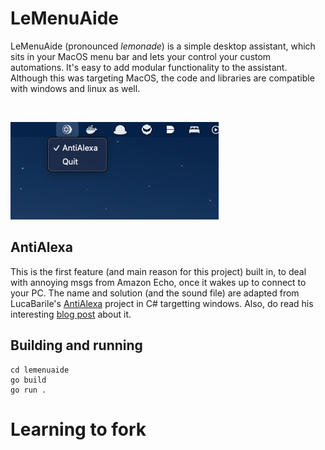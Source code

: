 # LeMenuAide

LeMenuAide (pronounced _lemonade_) is a simple desktop assistant, which sits in your MacOS menu bar and lets your control your custom automations. It's easy to add modular functionality to the assistant. Although this was targeting MacOS, the code and libraries are compatible with windows and linux as well.

<br/>

![](Screenshot.png)

## AntiAlexa

This is the first feature (and main reason for this project) built in, to deal with annoying msgs from Amazon Echo, once it wakes up to connect to your PC. The name and solution (and the sound file) are adapted from LucaBarile's [AntiAlexa](https://github.com/LucaBarile/AntiAlexa) project in C# targetting windows. Also, do read his interesting [blog post](https://lucabarile.github.io/Blog/antialexa/index.html) about it.


## Building and running
```
cd lemenuaide
go build
go run .
```

# Learning to fork






